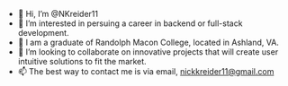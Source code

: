 - 👋 Hi, I’m @NKreider11
- 👀 I’m interested in persuing a career in backend or full-stack development.
- 🌱 I am a graduate of Randolph Macon College, located in Ashland, VA.
- 💞️ I’m looking to collaborate on innovative projects that will create user intuitive solutions to fit the market.
- 📫 The best way to contact me is via email, nickkreider11@gmail.com

<!---
NKreider11/NKreider11 is a ✨ special ✨ repository because its `README.md` (this file) appears on your GitHub profile.
You can click the Preview link to take a look at your changes.
--->
